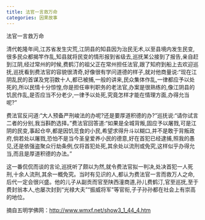 ```yaml
---
title: 法官一言救万命
categories: 因果故事
---
```


法官一言救万命

清代乾隆年间,江苏省发生灾荒,江阴县的知县因为治民无术,以至县境内发生民变,很多民众都揭竿作乱,知县就将民变的情形报到省级去,巡抚某公接到了报告,亲自赶到江阴,经过常州的时候,费鹤汀的祖父正在常州担任法官,跟了知府到船上去欢迎巡抚,巡抚看到费法官的容貌很清奇,好像很有学问道德的样子,就对他商量说:“现在江阴乱民的首谋及党羽数十人,都已被捕,一般的讲来,民众集体作乱,一律都应予以处死的,所以民情十分惊惶,你是担任审判职务的老法官,办案是很熟练的,像江阴县的饥民作乱,是否应当不分老少,一律予以处死,究竟怎样才能在情理方面,办得允当呢?”

费法官反问道:“大人预备严刑峻法的办呢?还是要厚道积德的办?”巡抚说:“请你试言二者的分别,我当斟酌选择。”费法官回答道:“如果是全城背叛,固应予以屠戮,可是江阴的民变,事起仓卒,都是因饥觅食的小民,希望求得升斗以糊口,并不是敢于背叛政府,倘若处以屠戮,恐怕不是当今圣皇爱养小民的德意,好在首犯已经逮捕,照我的愚见,还是依强盗聚众行劫条例,仅将首犯处死,其余处以流刑或免究,这样似乎办得允当,而且是厚道积德的办法。”

这一番侃侃而谈的言论,巡抚听了颇以为然,就令费法官拟一判决,处决首犯一人死刑,十余人流刑,其余一概免究。当时有见识的人,都认为费法官一言而救万人之命,后代一定会很兴盛。他的儿子从副贡而官至陕西潼商道,孙儿费鹤汀,官至巡抚,至于费封翁本人,也屡次封到“光禄大夫”“振威将军”等官衔,子子孙孙都在社会上有崇高的地位。

摘自五明学佛网：http://www.wmxf.net/show3_1_44_4.htm